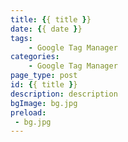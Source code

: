 ```yaml
---
title: {{ title }}
date: {{ date }}
tags: 
    - Google Tag Manager
categories: 
    - Google Tag Manager
page_type: post
id: {{ title }}
description: description
bgImage: bg.jpg
preload: 
 - bg.jpg
---
```

